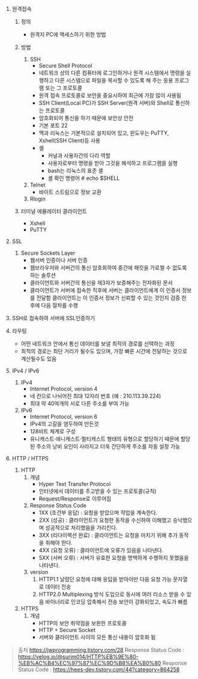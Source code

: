 1. 원격접속 
    1. 정의
        - 원격지 PC에 액세스하기 위한 방법
    2. 방법    
        1. SSH
           - Secure Shell Protocol
           - 네트워크 상의 다른 컴퓨터에 로그인하거나 원격 시스템에서 명령을 실행하고 
             다른 시스템으로 파일을 복사할 수 있도록 해 주는 응용 프로그램 또는 그 프로토콜
           - 원격 접속 프로토콜로 보안을 중요시하여 최근에 가장 많이 사용됨
           - SSH Client(Local PC)가 SSH Server(원격 서버)와 Shell로 통신하는 프로토콜
           - 암호화되어 통신을 하기 때문에 보안상 안전
           - 기본 포트 22
           - 맥과 리눅스는 기본적으로 설치되어 있고, 윈도우는 PuTTY, Xshell(SSH Client)등 사용
           - 셸
               - 커널과 사용자간의 다리 역할
               - 사용자로부터 명령을 받아 그것을 해석하고 프로그램을 실행
               - bash는 리눅스의 표준 셸
               - 셸 확인 명령어 # echo $SHELL
        2. Telnet
            - 바이트 스트림으로 정보 교환
        3. Rlogin        
        
    3. 터미널 에뮬레이터 클라이언트
       - Xshell
       - PuTTY
       
2. SSL
    1. Secure Sockets Layer
        - 웹서버 인증이나 서버 인증
        - 웹브라우저와 서버간의 통신 암호회하여 중간에 패킷을 가로챌 수 없도록 하는 솔루션
        - 클라이언트와 서버간의 통신을 제3자가 보증해주는 전자화된 문서
        - 클라이언트가 서버에 접속한 직후에 서버는 클라이언트에게 이 인증서 정보를 전달함
           클라이언트는 이 인증서 정보가 신뢰할 수 있는 것인지 검증 한 후에 다음 절차를 수행
           
3. SSH로 접속하여 서버에 SSL인증하기

4. 라우팅
    - 어떤 네트워크 안에서 통신 데이터를 보낼 최적의 경로를 선택하는 과정
    - 최적의 경로는 최단 거리가 될수도 있으며, 가장 빠른 시간에 전달하는 것으로 계산될수도 있음

5. IPv4 / IPv6
    1. IPv4
        - Internet Protocol, version 4
        - 네 칸으로 나뉘어진 최대 12자리 번호 (예 : 210.113.39.224)
        - 최대 약 40억개의 서로 다른 주소를 부여 가능
    2. IPv6
        - Internet Protocol, version 6 
        - IPv4의 고갈을 염두하여 만든것
        - 128비트 체계로 구성
        - 유니캐스트·애니캐스트·멀티캐스트 형태의 유형으로 할당하기 때문에 할당된 주소의 낭비 요인이 사라지고 더욱 간단하게 주소를 자동 설정 가능

6. HTTP / HTTPS
    1. HTTP
        1. 개념
            - Hyper Text Transfer Protocol
            - 인터넷에서 데이터를 주고받을 수 있는 프로토콜(규칙)
            - Request/Response로 이루어짐
        2. Response Status Code
            - 1XX (조건부 응답) : 요청을 받았으며 작업을 계속한다.
            - 2XX (성공) : 클라이언트가 요청한 동작을 수신하여 이해했고 승낙했으며 성공적으로 처리했음을 가리킨다.
            - 3XX (리다이렉션 완료) : 클라이언트는 요청을 마치기 위해 추가 동작을 취해야 한다.
            - 4XX (요청 오류) : 클라이언트에 오류가 있음을 나타낸다.
            - 5XX (서버 오류) : 서버가 유효한 요청을 명백하게 수행하지 못했음을 나타낸다.
        3. version
            1. HTTP1.1 
                날렸던 요청에 대해 응답을 받아야만 다음 요청 가능
                문자열로 데이터 전송
            2. HTTP2.0 
                Multiplexing 방식 도입으로 동시에 여러 리소스 받을 수 있음
                바이너리로 인코딩 압축해서 전송
                보안이 강화되었고, 속도가 빠름
    2. HTTPS
        1. 개념
            - HTTP의 보안 취약점을 보완한 프로토콜
            - HTTP + Secure Socket
            - 서버와 클라이언트 사이의 모든 통신 내용이 암호화 됨
            
            
> 출처 
> https://jwprogramming.tistory.com/28
> Response Status Code : https://velog.io/@surim014/HTTP%EB%9E%80-%EB%AC%B4%EC%97%87%EC%9D%B8%EA%B0%80
> Response Status Code : https://hees-dev.tistory.com/44?category=864258
          